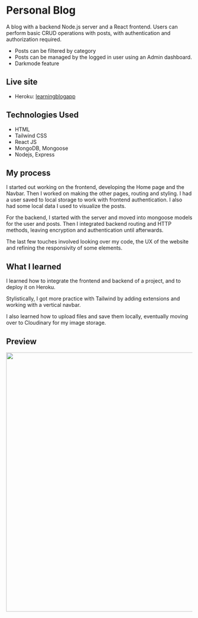 # Personal Blog
A blog with a backend Node.js server and a React frontend. Users can perform basic CRUD operations with posts, with authentication and authorization required.

- Posts can be filtered by category
- Posts can be managed by the logged in user using an Admin dashboard.
- Darkmode feature

## Live site
- Heroku: [learningblogapp](https://learningblogapp.herokuapp.com/)

## Technologies Used
- HTML
- Tailwind CSS
- React JS
- MongoDB, Mongoose
- Nodejs, Express

## My process
I started out working on the frontend, developing the Home page and the Navbar. Then I worked on making the other pages, routing and styling. I had a user saved to local storage to work with frontend authentication. I also had some local data I used to visualize the posts.

For the backend, I started with the server and moved into mongoose models for the user and posts. Then I integrated backend routing and HTTP methods, leaving encryption and authentication until afterwards.

The last few touches involved looking over my code, the UX of the website and refining the responsivity of some elements.

## What I learned
I learned how to integrate the frontend and backend of a project, and to deploy it on Heroku.

Stylistically, I got more practice with Tailwind by adding extensions and working with a vertical navbar. 

I also learned how to upload files and save them locally, eventually moving over to Cloudinary for my image storage.

## Preview
<img src='https://user-images.githubusercontent.com/36387179/135682380-eb54622c-a17a-4abc-b9d9-e3d231a5ffc8.png' width="700">

